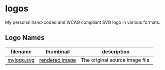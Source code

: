 # logos

My personal hand-coded and WCAG compliant SVG logo in various formats.

## Logo Names
| filename | thumbnail | description |
| --- | --- | --- |
| [mylogo.svg](./mylogo.svg) | [rendered image](./mylogo.svg) | The original source image file. |
